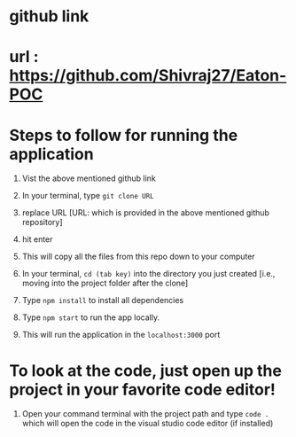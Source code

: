 # github link

# url : https://github.com/Shivraj27/Eaton-POC

# Steps to follow for running the application

1. Vist the above mentioned github link

2. In your terminal, type `git clone URL`

3. replace URL [URL: which is provided in the above mentioned github repository]

4. hit enter

5. This will copy all the files from this repo down to your computer

6. In your terminal, `cd (tab key)` into the directory you just created [i.e., moving into the project folder after the clone]

7. Type `npm install` to install all dependencies

8. Type `npm start` to run the app locally.

9. This will run the application in the `localhost:3000` port

# To look at the code, just open up the project in your favorite code editor!

1. Open your command terminal with the project path and type `code .` which will open the code in the visual studio code editor (if installed)
